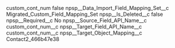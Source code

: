 <?xml version="1.0" encoding="UTF-8"?>
<CustomMetadata xmlns="http://soap.sforce.com/2006/04/metadata" xmlns:xsi="http://www.w3.org/2001/XMLSchema-instance" xmlns:xsd="http://www.w3.org/2001/XMLSchema">
    <label>custom_cont_num</label>
    <protected>false</protected>
    <values>
        <field>npsp__Data_Import_Field_Mapping_Set__c</field>
        <value xsi:type="xsd:string">Migrated_Custom_Field_Mapping_Set</value>
    </values>
    <values>
        <field>npsp__Is_Deleted__c</field>
        <value xsi:type="xsd:boolean">false</value>
    </values>
    <values>
        <field>npsp__Required__c</field>
        <value xsi:type="xsd:string">No</value>
    </values>
    <values>
        <field>npsp__Source_Field_API_Name__c</field>
        <value xsi:type="xsd:string">custom_cont_num__c</value>
    </values>
    <values>
        <field>npsp__Target_Field_API_Name__c</field>
        <value xsi:type="xsd:string">custom_cont_num__c</value>
    </values>
    <values>
        <field>npsp__Target_Object_Mapping__c</field>
        <value xsi:type="xsd:string">Contact2_466b47e38</value>
    </values>
</CustomMetadata>
